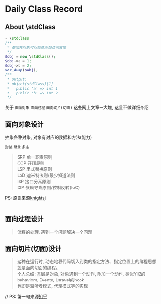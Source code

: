 Daily Class Record
==

About \stdClass
--

``` php
- \stdClass
/**
 * 基础类对象可以随意添加任何属性
 */
$obj = new \stdClass();
$obj->a = 1;
$obj->b = 2;
var_dump($obj);
/**
 * output:
 * object(stdClass)[1]
 *   public 'a' => int 1
 *   public 'b' => int 2
 */
```

关于 `面向对象` `面向过程` `面向切片(切面)` 这些网上文章一大堆, 这里不做详细介绍

面向对象设计
--

抽象各种对象, 对象有对应的数据和方法(能力)

`封装` `继承` `多态`

> SRP 单一职责原则  
> OCP 开闭原则  
> LSP 里式替换原则  
> LoD 迪米特法则/最少知道法则  
> ISP 接口分离原则  
> DIP 依赖导致原则/控制反转(IoC)

PS: 原则来源[knightsj](https://knightsj.github.io/2018/09/10/%E9%9D%A2%E5%90%91%E5%AF%B9%E8%B1%A1%E8%AE%BE%E8%AE%A1%E7%9A%84%E5%85%AD%E5%A4%A7%E8%AE%BE%E8%AE%A1%E5%8E%9F%E5%88%99/)

``` text

```

面向过程设计
--

> 流程的处理, 遇到一个问题解决一个问题

面向切片(切面)设计
--

> 这种在运行时, 动态地将代码切入到类的指定方法、指定位置上的编程思想就是面向切面的编程。  
> 个人总结: 基层是对象, 对象遇到一个动作, 附加一个动作, 类似Yii2的behaviors, Events, Laravel的hook  
> 也即是监听者模式, 代理模式等的实现

// PS: 第一句来源[知乎](https://www.zhihu.com/question/24863332)
